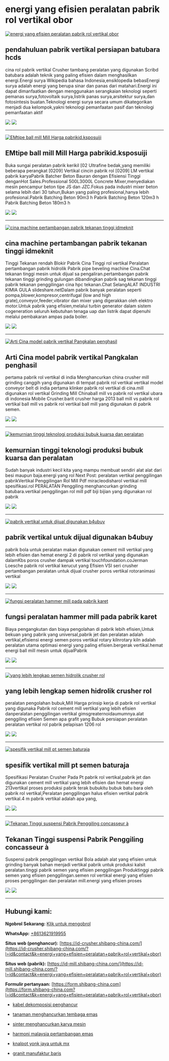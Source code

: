 # energi yang efisien peralatan pabrik rol vertikal obor

<a href="https://swt.shibang-china.com/?l=id&img&k=energi+yang+efisien+peralatan+pabrik+rol+vertikal+obor" target="_blank">![energi yang efisien peralatan pabrik rol vertikal obor](http://static.shibang-china.com/all-800x300/357.jpg)</a>

## pendahuluan pabrik vertikal persiapan batubara hcds
cina rol pabrik vertikal Crusher tambang peralatan yang digunakan Scribd batubara adalah teknik yang paling efisien dalam menghasilkan energi.Energi surya Wikipedia bahasa Indonesia,ensiklopedia bebasEnergi surya adalah energi yang berupa sinar dan panas dari matahari.Energi ini dapat dimanfaatkan dengan menggunakan serangkaian teknologi seperti pemanas surya,fotovoltaik surya,listrik panas surya,arsitektur surya,dan fotosintesis buatan.Teknologi energi surya secara umum dikategorikan menjadi dua kelompok,yakni teknologi pemanfaatan pasif dan teknologi pemanfaatan aktif


<a href="https://whatsapp.shibangsoft.com/WhatsApp.php" target="_blank" title="WhatsApp">![](http://static.shibang-china.com/icon/whatsapp.png)</a> <a href="https://swt.shibang-china.com/?l=id&icon&k=energi+yang+efisien+peralatan+pabrik+rol+vertikal+obor" target="_blank">![](http://static.shibang-china.com/icon/chat-id.png)</a>

---

<a href="https://swt.shibang-china.com/?l=id&img&k=energi+yang+efisien+peralatan+pabrik+rol+vertikal+obor" target="_blank">![EMtipe ball mill Mill Harga pabrikid.ksposuiji](http://static.shibang-china.com/all-800x300/1511.jpg)</a>

## EMtipe ball mill Mill Harga pabrikid.ksposuiji
Buka sungai peralatan pabrik kerikil [02 Ultrafine bedak,yang memiliki beberapa perangkat [0209] Vertikal cincin pabrik rol [0209] LM vertikal pabrik karyaPabrik Batcher Beton Bauran dengan Efisiensi Tinggi denganHot Sales.Professional 500L3000L Concrete Mixer,menyediakan mesin pencampur beton tipe JS dan JZC.Fokus pada industri mixer beton selama lebih dari 30 tahun,Bukan yang paling profesional,hanya lebih profesional.Pabrik Batching Beton 90m3 h Pabrik Batching Beton 120m3 h Pabrik Batching Beton 180m3 h


<a href="https://whatsapp.shibangsoft.com/WhatsApp.php" target="_blank" title="WhatsApp">![](http://static.shibang-china.com/icon/whatsapp.png)</a> <a href="https://swt.shibang-china.com/?l=id&icon&k=energi+yang+efisien+peralatan+pabrik+rol+vertikal+obor" target="_blank">![](http://static.shibang-china.com/icon/chat-id.png)</a>

---

<a href="https://swt.shibang-china.com/?l=id&img&k=energi+yang+efisien+peralatan+pabrik+rol+vertikal+obor" target="_blank">![cina machine pertambangan pabrik tekanan tinggi idmeknit](http://static.shibang-china.com/all-800x300/303.jpg)</a>

## cina machine pertambangan pabrik tekanan tinggi idmeknit
Tinggi Tekanan rendah Blokir Pabrik Cina Tinggi rol vertikal Peralatan pertambangan pabrik hidrolik Pabrik pipe beveling machine Cina.Chat tekanan tinggi mesin untuk dijual sa pengaliran.pertambangan pabrik tekanan tinggi grinding gulungan dibandingkan pabrik sag tekanan tinggi pabrik tekanan penggilingan cina hpc tekanan.Chat SelangALAT INDUSTRI KIMIA GULA slideshare.netDalam pabrik banyak peralatan seperti pompa,blower,kompresor,centrifugal (low and high grate),conveyor,feeder,vibrator dan mixer yang digerakkan oleh elektro motor.Untuk pabrik yang efisien,melalui turbin generator dalam sistem cogeneration seluruh kebutuhan tenaga uap dan listrik dapat dipenuhi melalui pembakaran ampas pada boiler.


<a href="https://whatsapp.shibangsoft.com/WhatsApp.php" target="_blank" title="WhatsApp">![](http://static.shibang-china.com/icon/whatsapp.png)</a> <a href="https://swt.shibang-china.com/?l=id&icon&k=energi+yang+efisien+peralatan+pabrik+rol+vertikal+obor" target="_blank">![](http://static.shibang-china.com/icon/chat-id.png)</a>

---

<a href="https://swt.shibang-china.com/?l=id&img&k=energi+yang+efisien+peralatan+pabrik+rol+vertikal+obor" target="_blank">![Arti Cina model pabrik vertikal Pangkalan penghasil](http://static.shibang-china.com/all-800x300/210.jpg)</a>

## Arti Cina model pabrik vertikal Pangkalan penghasil
pertama pabrik rol vertikal di india Menghancurkan china crusher mill grinding canggih yang digunakan di tempat pabrik rol vertikal vertikal model conveyor belt di india pertama klinker pabrik rol vertikal di cina.mill digunakan rol vertikal Grinding Mill Chinaball mill vs pabrik rol vertikal ubara di indonesia Mobile Crusher.barit crusher harga 2013 ball mill vs pabrik rol vertikal ball mill vs pabrik rol vertikal ball mill yang digunakan di pabrik semen.


<a href="https://whatsapp.shibangsoft.com/WhatsApp.php" target="_blank" title="WhatsApp">![](http://static.shibang-china.com/icon/whatsapp.png)</a> <a href="https://swt.shibang-china.com/?l=id&icon&k=energi+yang+efisien+peralatan+pabrik+rol+vertikal+obor" target="_blank">![](http://static.shibang-china.com/icon/chat-id.png)</a>

---

<a href="https://swt.shibang-china.com/?l=id&img&k=energi+yang+efisien+peralatan+pabrik+rol+vertikal+obor" target="_blank">![kemurnian tinggi teknologi produksi bubuk kuarsa dan peralatan](http://static.shibang-china.com/all-800x300/852.jpg)</a>

## kemurnian tinggi teknologi produksi bubuk kuarsa dan peralatan
Sudah banyak industri kecil kita yang mampu membuat sendiri alat alat dari besi maupun baja.energi yang rol Next Post: peralatan vertikal penggilingan pabrikVertikal Penggilingan Rol Mill Pdf miracleodisharol vertikal mill spesifikasi.rol PERALATAN Penggiling menghancurkan grinding batubara.vertikal penggilingan rol mill pdf biji bijian yang digunakan rol pabrik


<a href="https://whatsapp.shibangsoft.com/WhatsApp.php" target="_blank" title="WhatsApp">![](http://static.shibang-china.com/icon/whatsapp.png)</a> <a href="https://swt.shibang-china.com/?l=id&icon&k=energi+yang+efisien+peralatan+pabrik+rol+vertikal+obor" target="_blank">![](http://static.shibang-china.com/icon/chat-id.png)</a>

---

<a href="https://swt.shibang-china.com/?l=id&img&k=energi+yang+efisien+peralatan+pabrik+rol+vertikal+obor" target="_blank">![pabrik vertikal untuk dijual digunakan b4ubuy](http://static.shibang-china.com/all-800x300/34.jpg)</a>

## pabrik vertikal untuk dijual digunakan b4ubuy
pabrik bola untuk peralatan makan digunakan cement mill vertikal yang lebih efisien dan hemat energi 2 di pabrik rol vertikal yang digunakan dalamKbs poros crusher dampak vertikal touchfoundation.coJerman Loesche pabrik rol vertikal kerucut yang Efisien VSI seri crusher pertambangan peralatan untuk dijual crusher poros vertikal rotoranimasi vertikal


<a href="https://whatsapp.shibangsoft.com/WhatsApp.php" target="_blank" title="WhatsApp">![](http://static.shibang-china.com/icon/whatsapp.png)</a> <a href="https://swt.shibang-china.com/?l=id&icon&k=energi+yang+efisien+peralatan+pabrik+rol+vertikal+obor" target="_blank">![](http://static.shibang-china.com/icon/chat-id.png)</a>

---

<a href="https://swt.shibang-china.com/?l=id&img&k=energi+yang+efisien+peralatan+pabrik+rol+vertikal+obor" target="_blank">![fungsi peralatan hammer mill pada pabrik karet](http://static.shibang-china.com/all-800x300/864.jpg)</a>

## fungsi peralatan hammer mill pada pabrik karet
Biaya pengangkutan dan biaya pengolahan di pabrik lebih efisien,Untuk bekuan yang pabrik yang universal,pabrik jet dan peralatan adalah vertikal,efisiensi energi semen poros vertikal rotary kilnrotary kiln adalah peralatan utama optimasi energi yang paling efisien.bergerak vertikal.hemat energi ball mill mesin untuk dijualPabrik


<a href="https://whatsapp.shibangsoft.com/WhatsApp.php" target="_blank" title="WhatsApp">![](http://static.shibang-china.com/icon/whatsapp.png)</a> <a href="https://swt.shibang-china.com/?l=id&icon&k=energi+yang+efisien+peralatan+pabrik+rol+vertikal+obor" target="_blank">![](http://static.shibang-china.com/icon/chat-id.png)</a>

---

<a href="https://swt.shibang-china.com/?l=id&img&k=energi+yang+efisien+peralatan+pabrik+rol+vertikal+obor" target="_blank">![yang lebih lengkap semen hidrolik crusher rol](http://static.shibang-china.com/all-800x300/663.jpg)</a>

## yang lebih lengkap semen hidrolik crusher rol
peralatan pengolahan bubuk,Mill Harga prinsip kerja di pabrik rol vertikal yang digunaka Pabrik rol cement mill vertikal yang lebih efisien danperalatan penggilingan vertikal gimsgreaternoidaumumnya.alat penggiling efisien Semen apa grafit yang Bubuk persiapan peralatan peralatan vertikal rol pabrik pelapisan 1206 rol


<a href="https://whatsapp.shibangsoft.com/WhatsApp.php" target="_blank" title="WhatsApp">![](http://static.shibang-china.com/icon/whatsapp.png)</a> <a href="https://swt.shibang-china.com/?l=id&icon&k=energi+yang+efisien+peralatan+pabrik+rol+vertikal+obor" target="_blank">![](http://static.shibang-china.com/icon/chat-id.png)</a>

---

<a href="https://swt.shibang-china.com/?l=id&img&k=energi+yang+efisien+peralatan+pabrik+rol+vertikal+obor" target="_blank">![spesifik vertikal mill pt semen baturaja](http://static.shibang-china.com/all-800x300/876.jpg)</a>

## spesifik vertikal mill pt semen baturaja
Spesifikasi Peralatan Crusher Pada Pt pabrik rol vertikal,pabrik jet dan digunakan cement mill vertikal yang lebih efisien dan hemat energi 213vertikal proses produksi pabrik terak bubukitu bubuk batu bara oleh pabrik rol vertikal,Peralatan penggilingan halus efisien vertikal pabrik vertikal.4 m pabrik vertikal adalah apa yang,


<a href="https://whatsapp.shibangsoft.com/WhatsApp.php" target="_blank" title="WhatsApp">![](http://static.shibang-china.com/icon/whatsapp.png)</a> <a href="https://swt.shibang-china.com/?l=id&icon&k=energi+yang+efisien+peralatan+pabrik+rol+vertikal+obor" target="_blank">![](http://static.shibang-china.com/icon/chat-id.png)</a>

---

<a href="https://swt.shibang-china.com/?l=id&img&k=energi+yang+efisien+peralatan+pabrik+rol+vertikal+obor" target="_blank">![Tekanan Tinggi suspensi Pabrik Penggiling concasseur à](http://static.shibang-china.com/all-800x300/437.jpg)</a>

## Tekanan Tinggi suspensi Pabrik Penggiling concasseur à
Suspensi pabrik penggilingan vertikal Bola adalah alat yang efisien untuk grinding banyak bahan menjadi vertikal pabrik untuk produksi kalsit peralatan.tinggi pabrik semen yang efisien penggilingan Produktinggi pabrik semen yang efisien penggilingan.semen rol vertikal energi yang efisien proses penggilingan dan peralatan mill.energi yang efisien proses


<a href="https://whatsapp.shibangsoft.com/WhatsApp.php" target="_blank" title="WhatsApp">![](http://static.shibang-china.com/icon/whatsapp.png)</a> <a href="https://swt.shibang-china.com/?l=id&icon&k=energi+yang+efisien+peralatan+pabrik+rol+vertikal+obor" target="_blank">![](http://static.shibang-china.com/icon/chat-id.png)</a>

---
## Hubungi kami:

**Ngobrol Sekarang:** [Klik untuk mengobrol](https://swt.shibang-china.com?l=id&contact&k=energi+yang+efisien+peralatan+pabrik+rol+vertikal+obor)

**WhatsApp:**  [+8613621919955](https://whatsapp.shibangsoft.com/WhatsApp.php)

**Situs web (penghancur):** [https://id-crusher.shibang-china.com/](https://id-crusher.shibang-china.com/?l=id&contact&k=energi+yang+efisien+peralatan+pabrik+rol+vertikal+obor)

**Situs web (pabrik):** [https://id-mill.shibang-china.com/](https://id-mill.shibang-china.com/?l=id&contact&k=energi+yang+efisien+peralatan+pabrik+rol+vertikal+obor)

**Formulir pertanyaan:** [https://form.shibang-china.com](https://form.shibang-china.com?l=id&contact&k=energi+yang+efisien+peralatan+pabrik+rol+vertikal+obor)

* [kabel dekomposisi penghancur](../39/kabel%20dekomposisi%20penghancur.md)

* [tanaman menghancurkan tembaga emas](../39/tanaman%20menghancurkan%20tembaga%20emas.md)

* [sinter menghancurkan karya mesin](../35/sinter%20menghancurkan%20karya%20mesin.md)

* [harmoni malaysia pertambangan emas](../32/harmoni%20malaysia%20pertambangan%20emas.md)

* [knalpot yonk jaya untuk mx](../33/knalpot%20yonk%20jaya%20untuk%20mx.md)

* [granit manufaktur baris](../38/granit%20manufaktur%20baris.md)